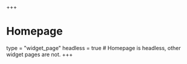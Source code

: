 +++
# Homepage
type = "widget_page"
headless = true  # Homepage is headless, other widget pages are not.
+++